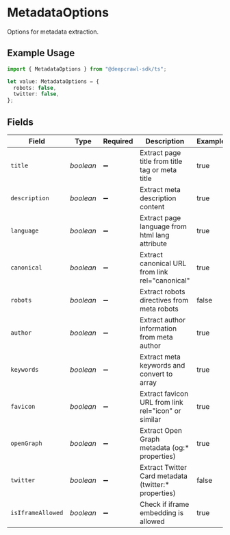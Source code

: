 # MetadataOptions

Options for metadata extraction.

## Example Usage

```typescript
import { MetadataOptions } from "@deepcrawl-sdk/ts";

let value: MetadataOptions = {
  robots: false,
  twitter: false,
};
```

## Fields

| Field                                                | Type                                                 | Required                                             | Description                                          | Example                                              |
| ---------------------------------------------------- | ---------------------------------------------------- | ---------------------------------------------------- | ---------------------------------------------------- | ---------------------------------------------------- |
| `title`                                              | *boolean*                                            | :heavy_minus_sign:                                   | Extract page title from title tag or meta title      | true                                                 |
| `description`                                        | *boolean*                                            | :heavy_minus_sign:                                   | Extract meta description content                     | true                                                 |
| `language`                                           | *boolean*                                            | :heavy_minus_sign:                                   | Extract page language from html lang attribute       | true                                                 |
| `canonical`                                          | *boolean*                                            | :heavy_minus_sign:                                   | Extract canonical URL from link rel="canonical"      | true                                                 |
| `robots`                                             | *boolean*                                            | :heavy_minus_sign:                                   | Extract robots directives from meta robots           | false                                                |
| `author`                                             | *boolean*                                            | :heavy_minus_sign:                                   | Extract author information from meta author          | true                                                 |
| `keywords`                                           | *boolean*                                            | :heavy_minus_sign:                                   | Extract meta keywords and convert to array           | true                                                 |
| `favicon`                                            | *boolean*                                            | :heavy_minus_sign:                                   | Extract favicon URL from link rel="icon" or similar  | true                                                 |
| `openGraph`                                          | *boolean*                                            | :heavy_minus_sign:                                   | Extract Open Graph metadata (og:* properties)        | true                                                 |
| `twitter`                                            | *boolean*                                            | :heavy_minus_sign:                                   | Extract Twitter Card metadata (twitter:* properties) | false                                                |
| `isIframeAllowed`                                    | *boolean*                                            | :heavy_minus_sign:                                   | Check if iframe embedding is allowed                 | true                                                 |